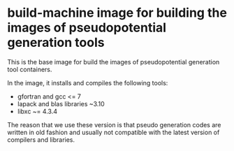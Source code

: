 # build-machine image for building the images of pseudopotential generation tools

This is the base image for build the images of pseudopotential generation tool containers.

In the image, it installs and compiles the following tools:

- gfortran and gcc <= 7
- lapack and blas libraries ~3.10
- libxc ~= 4.3.4

The reason that we use these version is that pseudo generation codes are written in old fashion and usually not compatible with the latest version of compilers and libraries.